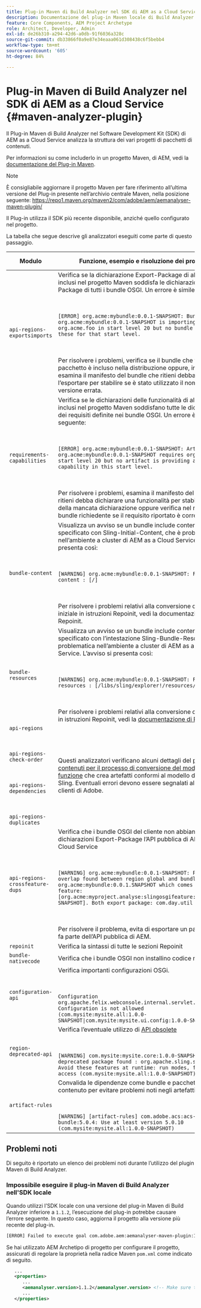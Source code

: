 ```yaml
---
title: Plug-in Maven di Build Analyzer nel SDK di AEM as a Cloud Service
description: Documentazione del plug-in Maven locale di Build Analyzer
feature: Core Components, AEM Project Archetype
role: Architect, Developer, Admin
exl-id: de26b310-a294-42d6-a0db-91f6036a328c
source-git-commit: db33866f0a9e87e34eaaa061d308438c6f5bebb4
workflow-type: tm+mt
source-wordcount: '605'
ht-degree: 84%

---
```


# Plug-in Maven di Build Analyzer nel SDK di AEM as a Cloud Service {#maven-analyzer-plugin}

Il Plug-in Maven di Build Analyzer nel Software Development Kit (SDK) di AEM as a Cloud Service analizza la struttura dei vari progetti di pacchetti di contenuti.

Per informazioni su come includerlo in un progetto Maven, di AEM, vedi la [documentazione del Plug-in Maven](https://github.com/adobe/aemanalyser-maven-plugin/blob/main/aemanalyser-maven-plugin/README.md).

>[!NOTE]
>
>È consigliabile aggiornare il progetto Maven per fare riferimento all’ultima versione del Plug-in presente nell’archivio centrale Maven, nella posizione seguente: https://repo1.maven.org/maven2/com/adobe/aem/aemanalyser-maven-plugin/

Il Plug-in utilizza il SDK più recente disponibile, anziché quello configurato nel progetto.

La tabella che segue descrive gli analizzatori eseguiti come parte di questo passaggio. <!-- Note that some are executed in the local SDK, while others are only executed during the Cloud Manager pipeline deployment. -->

| Modulo | Funzione, esempio e risoluzione dei problemi | SDK locale | Cloud Manager |
|---|---|---|---|
| `api-regions-exportsimports` | Verifica se la dichiarazione Export-Package di altri bundle inclusi nel progetto Maven soddisfa le dichiarazione Import-Package di tutti i bundle OSGI. Un errore è simile al seguente: <p> </p> `[ERROR] org.acme:mybundle:0.0.1-SNAPSHOT: Bundle org.acme:mybundle:0.0.1-SNAPSHOT is importing package(s) org.acme.foo in start level 20 but no bundle is exporting these for that start level.`<p> </p>Per risolvere i problemi, verifica se il bundle che fornisce il pacchetto è incluso nella distribuzione oppure, in alternativa, esamina il manifesto del bundle che ritieni debba effettuare l’esportare per stabilire se è stato utilizzato il nome o la versione errata. | Sì | Sì |
| `requirements-capabilities` | Verifica se le dichiarazioni delle funzionalità di altri bundle inclusi nel progetto Maven soddisfano tutte le dichiarazioni dei requisiti definite nei bundle OSGI. Un errore è simile al seguente: <p> </p> `[ERROR] org.acme:mybundle:0.0.1-SNAPSHOT: Artifact org.acme:mybundle:0.0.1-SNAPSHOT requires org.foo.bar in start level 20 but no artifact is providing a matching capability in this start level.`<p> </p> Per risolvere i problemi, esamina il manifesto del bundle che ritieni debba dichiarare una funzionalità per stabilire il motivo della mancata dichiarazione oppure verifica nel manifesto del bundle richiedente se il requisito riportato è corretto. | Sì | Sì |
| `bundle-content` | Visualizza un avviso se un bundle include contenuto iniziale specificato con Sling-Initial-Content, che è problematico nell’ambiente a cluster di AEM as a Cloud Service. L’avviso si presenta così: <p> </p> `[WARNING] org.acme:mybundle:0.0.1-SNAPSHOT: Found initial content : [/]` <p> </p>Per risolvere i problemi relativi alla conversione di contenuto iniziale in istruzioni Repoinit, vedi la documentazione di Repoinit. | Sì | Sì |
| `bundle-resources` | Visualizza un avviso se un bundle include contenuto iniziale specificato con l’intestazione Sling-Bundle-Resources, che è problematica nell’ambiente a cluster di AEM as a Cloud Service. L’avviso si presenta così:<p> </p> `[WARNING] org.acme:mybundle:0.0.1-SNAPSHOT: Found bundle resources : [/libs/sling/explorer!/resources/explorer]`<p> </p> Per risolvere i problemi relativi alla conversione delle risorse in istruzioni Repoinit, vedi la [documentazione di Repoinit](https://experienceleague.adobe.com/docs/experience-manager-cloud-service/implementing/developing/aem-project-content-package-structure.html?lang=it#repo-init). | Sì | Sì |
| `api-regions`<p> </p>`api-regions-check-order`<p> </p>`api-regions-dependencies`<p> </p>`api-regions-duplicates` | Questi analizzatori verificano alcuni dettagli del [pacchetto di contenuti per il processo di conversione del modello di funzione](https://experienceleague.adobe.com/docs/experience-manager-cloud-service/implementing/deploying/overview.html?lang=it#deploying) che crea artefatti conformi al modello di funzione Sling. Eventuali errori devono essere segnalati all’Assistenza clienti di Adobe. | Sì | Sì |
| `api-regions-crossfeature-dups` | Verifica che i bundle OSGI del cliente non abbiano dichiarazioni Export-Package l’API pubblica di AEM as a Cloud Service<p> </p>`[WARNING] org.acme:mybundle:0.0.1-SNAPSHOT: Package overlap found between region global and bundle org.acme:mybundle:0.0.1.SNAPSHOT which comes from feature: [org.acme:myproject.analyse:slingosgifeature:0.0.1-SNAPSHOT]. Both export package: com.day.util`<p> </p>Per risolvere il problema, evita di esportare un pacchetto che fa parte dell’API pubblica di AEM. | Sì | Sì |
| `repoinit` | Verifica la sintassi di tutte le sezioni Repoinit | Sì | Sì |
| `bundle-nativecode` | Verifica che i bundle OSGI non installino codice nativo. | Sì | Sì |
| `configuration-api` | Verifica importanti configurazioni OSGi. <p> </p> `Configuration org.apache.felix.webconsole.internal.servlet.OsgiManager: Configuration is not allowed (com.mysite:mysite.all:1.0.0-SNAPSHOT\|com.mysite:mysite.ui.config:1.0.0-SNAPSHOT)` | Sì | Sì |
| `region-deprecated-api` | Verifica l’eventuale utilizzo di [API obsolete](https://experienceleague.adobe.com/docs/experience-manager-cloud-service/release-notes/deprecated-apis.html?lang=it) <p> </p>`[WARNING] com.mysite:mysite.core:1.0.0-SNAPSHOT: Usage of deprecated package found : org.apache.sling.settings : Avoid these features at runtime: run modes, file system access (com.mysite:mysite.all:1.0.0-SNAPSHOT)` | Sì | Sì |
| `artifact-rules` | Convalida le dipendenze come bundle e pacchetti di contenuto per evitare problemi noti negli artefatti.<p> </p>`[WARNING] [artifact-rules] com.adobe.acs:acs-aem-commons-bundle:5.0.4: Use at least version 5.0.10 (com.mysite:mysite.all:1.0.0-SNAPSHOT)` | Sì | Sì |

## Problemi noti

Di seguito è riportato un elenco dei problemi noti durante l’utilizzo del plugin Maven di Build Analyzer.

### Impossibile eseguire il plug-in Maven di Build Analyzer nell&#39;SDK locale

Quando utilizzi l’SDK locale con una versione del plug-in Maven di Build Analyzer inferiore a `1.1.2`, l’esecuzione del plug-in potrebbe causare l’errore seguente. In questo caso, aggiorna il progetto alla versione più recente del plug-in.

```txt
[ERROR] Failed to execute goal com.adobe.aem:aemanalyser-maven-plugin:1.1.0:analyse (default-analyse) on project mysite.analyse: Execution default-analyse of goal com.adobe.aem:aemanalyser-maven-plugin:1.1.0:analyse failed: arraycopy: source index -1 out of bounds for char[65536] -> [Help 1]
```

Se hai utilizzato AEM Archetipo di progetto per configurare il progetto, assicurati di regolare la proprietà nella radice Maven `pom.xml` come indicato di seguito.

```xml
   ...
   <properties>
      ...
      <aemanalyser.version>1.1.2</aemanalyser.version> <!-- Make sure to use the latest release -->
      ...
   </properties>
```

